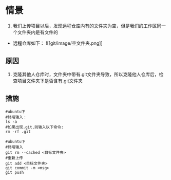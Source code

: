 # 情景
1. 我们上传项目以后，发现远程仓库内有的文件夹为空，但是我们的工作区同一个文件夹内是有文件的
- 远程仓库如下：
![[git/image/空文件夹.png]]
## 原因
1. 克隆其他人仓库时，文件夹中带有.git文件夹导致，所以克隆他人仓库后，检查项目文件夹下是否含有.git文件夹
## 措施

```
#ubuntu下
#终端输入：
ls -a
#如果出现.git,则输入以下命令:
rm -rf .git
```

```
#ubuntu下
#终端输入
git rm --cached <目标文件夹>
#重新上传
git add <目标文件夹>
git commit -m <msg>
git push
```